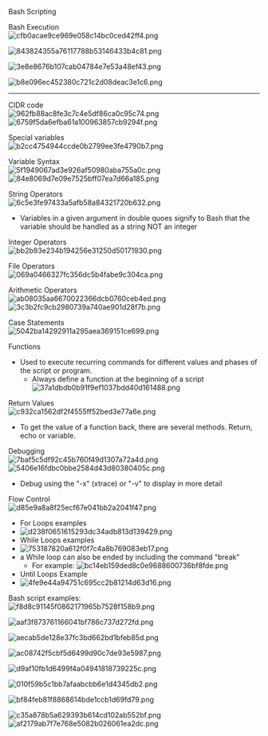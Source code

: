   

Bash Scripting

Bash Execution  
![cfb0acae9ce969e058c14bc0ced42ff4.png](5751972cfc184b249b63298a413b9cf4.png)

![843824355a76117788b53146433b4c81.png](9fda801cb2f64395bad27a96ed7fddb3.png)

![3e8e8676b107cab04784e7e53a48ef43.png](47386152080d4e3699d0fc4657be854a.png)

![b8e096ec452380c721c2d08deac3e1c6.png](31927a8564f04351ba7b123af1ea2f53.png)

---

CIDR code  
![962fb88ac8fe3c7c4e5df86ca0c95c74.png](ba27219b8d9b4a93baaab38f1f883d15.png)  
![6759f5da6efba61a100963857cb9294f.png](58bf6022ec8043e2959f9bb27d1f6f87.png)

Special variables  
![b2cc4754944ccde0b2799ee3fe4790b7.png](d64c18fb4d8a4c189dc54a3f9883410f.png)

Variable Syntax  
![5f1949067ad3e926af50980aba755a0c.png](bd70277feebd4bf9a474ad22ec33ff5a.png)  
![84e8069d7e09e7525bff07ea7d66a185.png](f4edbee447b9487bbfbe6b618460c657.png)

String Operators  
![6c5e3fe97433a5afb58a84321720b632.png](0f9405eadf3746e4b13500eceea7d35d.png)

- Variables in a given argument in double quoes signify to Bash that the variable should be handled as a string NOT an integer

Integer Operators  
![bb2b93e234b194256e31250d50171930.png](4283a49936124effa912ab77104b067a.png)

File Operators  
![069a0466327fc356dc5b4fabe9c304ca.png](e8d23b47b4904df8a6bfa9dc234b2ec3.png)

Arithmetic Operators  
![ab08035aa6670022366dcb0760ceb4ed.png](5b6f03a5bf0b4d5eb8b60b7bda606c6f.png)  
![3c3b2fc9cb2980739a740ae901d28f7b.png](c28dca5dc34149b2b5185d41b7520559.png)

Case Statements  
![5042ba14292911a295aea369151ce699.png](8d1db916f80141738579c7e244c75e92.png)

Functions

- Used to execute recurring commands for different values and phases of the script or program.
    - Always define a function at the beginning of a script  
        ![37a1dbdb0b91f9ef1037bdd40d161488.png](6dfb78b8e632409592cc848063eeca95.png)

Return Values  
![c932ca1562df2f4555ff52bed3e77a6e.png](d6a1207a4e56412d996eac3a04f9e725.png)

- To get the value of a function back, there are several methods. Return, echo or variable.

Debugging  
![7baf5c5df92c45b760f49d1307a72a4d.png](3e3e63291ddd4940bfa7a0d779e0283c.png)  
![5406e16fdbc0bbe2584d43d80380405c.png](4ec1ea73500743e389885fd4c8a06408.png)

- Debug using the "-x" (xtrace) or "-v" to display in more detail

Flow Control  
![d85e9a8a8f25ecf67e041bb2a2041f47.png](0756ae366e3f4c2387a322f623e8787c.png)

- For Loops examples
- ![d238f0651615293dc34adb813d139429.png](7d4a4a032635477787ef49f874ba9f74.png)
- While Loops examples
- ![753187820a612f0f7c4a8b769083eb17.png](98f34c4d72e640e69785c096b22a272e.png)
- a While loop can also be ended by including the command "break"
    - For example: ![bc14eb159ded8c0e9688600736bf8fde.png](9db6f0f39c0541ba95d77e43a66afdff.png)
- Until Loops Example
- ![4fe9e44a94751c695cc2b81214d63d16.png](bd382fe8bf90449a8ac9445051f02c3c.png)

Bash script examples:  
![f8d8c91145f0862171965b7528f158b9.png](5f45ea72d43140a8baf949fb4a6aa410.png)

![aaf3f873761166041bf786c737d272fd.png](b43411ba4ee74b9fb620bd8a9da2d083.png)

![aecab5de128e37fc3bd662bd1bfeb85d.png](fe27a1309eaa4d35a92677e321231554.png)

![ac08742f5cbf5d6499d90c7de93e5987.png](e9f245fd1f6b4a19bb572a52ab78b120.png)

![d9af10fb1d6499f4a04941818739225c.png](f2776bd979e244f98657384d368a8c33.png)

![010f59b5c1bb7afaabcbb6e1d4345db2.png](9115b07cae424527bdc22030d631e896.png)

![bf84feb81f8868614bde1ccb1d69fd79.png](e14ae86a362249c4a6d9b2d1cb8b9e37.png)

![c35a878b5a629393b614cd102ab552bf.png](fd0ff9cf04ad408ba7fb96f10053e079.png)  
![af2179ab7f7e768e5082b026061ea2dc.png](b1001028298d4ac6b1f21dbcd8cb8315.png)